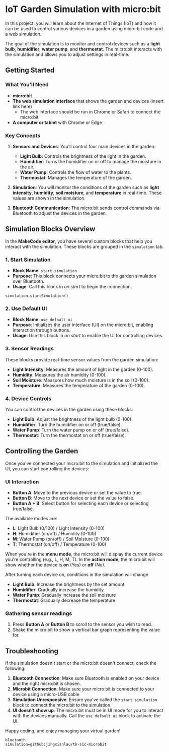 # IoT Garden Simulation with micro:bit

In this project, you will learn about the Internet of Things (IoT) and how it can be used to control various devices in a garden using micro:bit code and a web simulation.

The goal of the simulation is to monitor and control devices such as a **light bulb**, **humidifier**, **water pump**, and **thermostat**. The micro:bit interacts with the simulation and allows you to adjust settings in real-time.

## Getting Started

### What You'll Need

* **micro:bit**
* **The web simulation interface** that shows the garden and devices (insert link here)
    * The web interface should be run in Chrome or Safari to connect the micro:bit
* **A computer or tablet** with Chrome or Edge

### Key Concepts

1. **Sensors and Devices**: You'll control four main devices in the garden:

   * **Light Bulb**: Controls the brightness of the light in the garden.
   * **Humidifier**: Turns the humidifier on or off to manage the moisture in the air.
   * **Water Pump**: Controls the flow of water to the plants.
   * **Thermostat**: Manages the temperature of the garden.

2. **Simulation**: You will monitor the conditions of the garden such as **light intensity**, **humidity**, **soil moisture**, and **temperature** in real-time. These values are shown in the simulation.

3. **Bluetooth Communication**: The micro:bit sends control commands via Bluetooth to adjust the devices in the garden.

## Simulation Blocks Overview

In the **MakeCode editor**, you have several custom blocks that help you interact with the simulation. These blocks are grouped in the `simulation` tab.

### 1. **Start Simulation**

* **Block Name**: `start simulation`
* **Purpose**: This block connects your micro:bit to the garden simulation over Bluetooth.
* **Usage**: Call this block in _on start_ to begin the connection.

```blocks
simulation.startSimulation()
```

### 2. **Use Default UI**

* **Block Name**: `use default ui`
* **Purpose**: Initializes the user interface (UI) on the micro:bit, enabling interaction through buttons.
* **Usage**: Use this block in _on start_ to enable the UI for controlling devices.

### 3. **Sensor Readings**

These blocks provide real-time sensor values from the garden simulation:

* **Light Intensity**: Measures the amount of light in the garden (0-100).
* **Humidity**: Measures the air humidity (0-100).
* **Soil Moisture**: Measures how much moisture is in the soil (0-100).
* **Temperature**: Measures the temperature of the garden (0-100).

### 4. **Device Controls**

You can control the devices in the garden using these blocks:

* **Light Bulb**: Adjust the brightness of the light bulb (0-100).
* **Humidifier**: Turn the humidifier on or off (true/false).
* **Water Pump**: Turn the water pump on or off (true/false).
* **Thermostat**: Turn the thermostat on or off (true/false).

## Controlling the Garden

Once you've connected your micro:bit to the simulation and initialized the UI, you can start controlling the devices:

### UI Interaction

* **Button A**: Move to the previous device or set the value to true.
* **Button B**: Move to the next device or set the value to false.
* **Button A + B**: Select button for selecting each device or selecting true/false.

The available modes are:

* **L**: Light Bulb (0/100) / Light Intensity (0-100)
* **H**: Humidifier (on/off) / Humidity (0-100)
* **M**: Water Pump (on/off) / Soil Moisture (0-100)
* **T**: Thermostat (on/off) / Temperature (0-100)

When you're in the **menu mode**, the micro:bit will display the current device you're controlling (e.g., L, H, M, T). In the **action mode**, the micro:bit will show whether the device is **on** (Yes) or **off** (No).

After turning each device on, conditions in the simulation will change
* **Light Bulb**: Increase the brightness by the set amount
* **Humidifier**: Gradually increase the humidity
* **Water Pump**: Gradually increase the soil moisture
* **Thermostat**: Gradually decrease the temperature

### Gathering sensor readings

1. Press **Button A** or **Button B** to scroll to the sensor you wish to read.
2. Shake the micro:bit to show a vertical bar graph representing the value for.

## Troubleshooting

If the simulation doesn't start or the micro:bit doesn't connect, check the following:

1. **Bluetooth Connection**: Make sure Bluetooth is enabled on your device and the right micro:bit is chosen.
2. **Microbit Connection**: Make sure your micro:bit is connected to your device using a micro-USB cable
3. **Simulation Unresponsive**: Ensure you've called the `start simulation` block to connect the micro:bit to the simulation.
4. **UI doesn't show up**: The micro:bit must be in UI mode for you to interact with the devices manually. Call the `use default ui` block to activate the UI.

Happy coding, and enjoy managing your virtual garden!

```package
bluetooth
simulation=github:jingxianlau/tk-sic-microbit
```